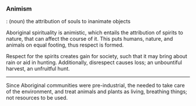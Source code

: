 ### Animism
: (noun) the attribution of souls to inanimate objects

Aboriginal spirituality is animistic, which entails the attribution of spirits to nature, that can affect the course of it. This puts humans, nature, and animals on equal footing, thus respect is formed.

Respect for the spirits creates gain for society, such that it may bring about rain or aid in hunting. Additionally, disrespect causes loss; an unbountiful harvest, an unfruitful hunt.

---
Since Aboriginal communities were pre-industrial, the needed to take care of the environment, and treat animals and plants as living, breathing things; not resources to be used.